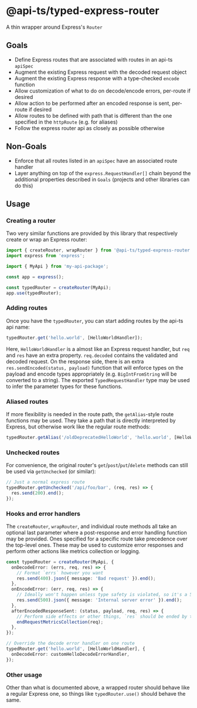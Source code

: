 # @api-ts/typed-express-router

A thin wrapper around Express's `Router`

## Goals

- Define Express routes that are associated with routes in an api-ts `apiSpec`
- Augment the existing Express request with the decoded request object
- Augment the existing Express response with a type-checked `encode` function
- Allow customization of what to do on decode/encode errors, per-route if desired
- Allow action to be performed after an encoded response is sent, per-route if desired
- Allow routes to be defined with path that is different than the one specified in the
  `httpRoute` (e.g. for aliases)
- Follow the express router api as closely as possible otherwise

## Non-Goals

- Enforce that all routes listed in an `apiSpec` have an associated route handler
- Layer anything on top of the `express.RequestHandler[]` chain beyond the additional
  properties described in `Goals` (projects and other libraries can do this)

## Usage

### Creating a router

Two very similar functions are provided by this library that respectively create or wrap
an Express router:

```ts
import { createRouter, wrapRouter } from '@api-ts/typed-express-router';
import express from 'express';

import { MyApi } from 'my-api-package';

const app = express();

const typedRouter = createRouter(MyApi);
app.use(typedRouter);
```

### Adding routes

Once you have the `typedRouter`, you can start adding routes by the api-ts api name:

```ts
typedRouter.get('hello.world', [HelloWorldHandler]);
```

Here, `HelloWorldHandler` is a almost like an Express request handler, but `req` and
`res` have an extra property. `req.decoded` contains the validated and decoded request.
On the response side, there is an extra `res.sendEncoded(status, payload)` function that
will enforce types on the payload and encode types appropriately (e.g.
`BigIntFromString` will be converted to a string). The exported `TypedRequestHandler`
type may be used to infer the parameter types for these functions.

### Aliased routes

If more flexibility is needed in the route path, the `getAlias`-style route functions
may be used. They take a path that is directly interpreted by Express, but otherwise
work like the regular route methods:

```ts
typedRouter.getAlias('/oldDeprecatedHelloWorld', 'hello.world', [HelloWorldHandler]);
```

### Unchecked routes

For convenience, the original router's `get`/`post`/`put`/`delete` methods can still be
used via `getUnchecked` (or similar):

```ts
// Just a normal express route
typedRouter.getUnchecked('/api/foo/bar', (req, res) => {
  res.send(200).end();
});
```

### Hooks and error handlers

The `createRouter`, `wrapRouter`, and individual route methods all take an optional last
parameter where a post-response and error handling function may be provided. Ones
specified for a specific route take precedence over the top-level ones. These may be
used to customize error responses and perform other actions like metrics collection or
logging.

```ts
const typedRouter = createRouter(MyApi, {
  onDecodeError: (errs, req, res) => {
    // Format `errs` however you want
    res.send(400).json({ message: 'Bad request' }).end();
  },
  onEncodeError: (err, req, res) => {
    // Ideally won't happen unless type safety is violated, so it's a 500
    res.send(500).json({ message: 'Internal server error' }).end();
  },
  afterEncodedResponseSent: (status, payload, req, res) => {
    // Perform side effects or other things, `res` should be ended by this point
    endRequestMetricsCollection(req);
  },
});

// Override the decode error handler on one route
typedRouter.get('hello.world', [HelloWorldHandler], {
  onDecodeError: customHelloDecodeErrorHandler,
});
```

### Other usage

Other than what is documented above, a wrapped router should behave like a regular
Express one, so things like `typedRouter.use()` should behave the same.

